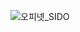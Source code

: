 ![오피넷_SIDO](https://github.com/ElaYJ/Study_EDA/assets/153154981/046c72ba-b406-472a-9fb0-d713eefbd825)
